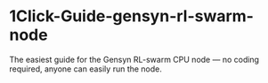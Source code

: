 # 1Click-Guide-gensyn-rl-swarm-node



The easiest guide for the Gensyn RL-swarm CPU node — no coding required, anyone can easily run the node.
